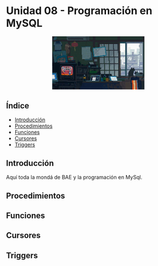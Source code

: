 # Unidad 08 - Programación en MySQL

<div align=center>
    <img src="../../images/bg1.gif" alt="bg" width="50%">
</div>

## Índice

- [Introducción](#introducción)
- [Procedimientos](#procedimientos)
- [Funciones](#funciones)
- [Cursores](#cursores)
- [Triggers](#triggers)

## Introducción

Aquí toda la mondá de BAE y la programación en MySql.

## Procedimientos

## Funciones

## Cursores

## Triggers